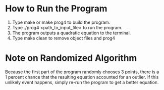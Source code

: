# How to Run the Program
1. Type make or make prog4 to build the program.
2. Type ./prog4 <path_to_input_file> to run the program.
3. The program outputs a quadratic equation to the terminal.
4. Type make clean to remove object files and prog4

# Note on Randomized Algorithm
Because the first part of the program randomly chooses 3 points, there is a 1 percent chance that the resulting equation accounted for an outlier. If this unlikely event happens, simply re-run the program to get a better equation.
